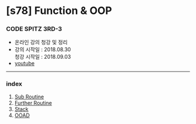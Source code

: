 # [s78] Function & OOP
### CODE SPITZ 3RD-3

- 온라인 강의 청강 및 정리
- 강의 시작일 : 2018.08.30  
  청강 시작일 : 2018.09.03
- [youtube](https://www.youtube.com/playlist?list=PLBNdLLaRx_rKOFzA3txlG5rf9ZaVUuvmv)

- - -
### index
1. [Sub Routine](./01-sub_routine.md)
2. [Further Routine](./02-further_routine.md)
3. [Stack](./03-stack.md)
4. [OOAD](./04-OOAD.md)